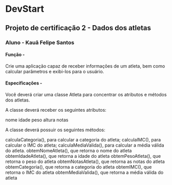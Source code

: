 # DevStart

## Projeto de certificação 2 - Dados dos atletas

### Aluno - Kauã Felipe Santos

#### Função - 

 Crie uma aplicação capaz de receber informações de um atleta, bem como calcular parâmetros e exibi-los para o usuário.

#### Especificações - 

Você deverá criar uma classe Atleta para concentrar os atributos e métodos dos atletas.

A classe deverá receber os seguintes atributos:

nome 
idade 
peso 
altura 
notas 

A classe deverá possuir os seguintes métodos:

calculaCategoria(), para calcular a categoria do atleta; 
calculaIMC(), para calcular o IMC do atleta; 
calculaMediaValida(), para calcular a média válida do atleta. 
obtemNomeAtleta(), que retorna o nome do atleta 
obtemIdadeAtleta(), que retorna a idade do atleta 
obtemPesoAtleta(), que retorna o peso do atleta 
obtemNotasAtleta(), que retorna as notas do atleta 
obtemCategoria(), que retorna a categoria do atleta 
obtemIMC(), que retorna o IMC do atleta 
obtemMediaValida(), que retorna a média válida do atleta 

